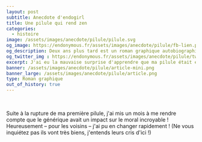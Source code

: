 ```yaml
---
layout: post
subtitle: Anecdote d'endogirl
title: Une pilule qui rend zen
categories:
  - histoire
image: /assets/images/anecdote/pilule/pilule.svg
og_image: https://endonymous.fr/assets/images/anecdote/pilule/fb-lien.png
og_description: Deux ans plus tard est un roman graphique autobiographique sur l'endométriose.
og_twitter_img : https://endonymous.fr/assets/images/anecdote/pilule/twitter.png
excerpt: J'ai eu la mauvaise surprise d'apprendre que ma pilule était en rupture. Mais pas de problème le générique c'est presque pareil…
banner: /assets/images/anecdote/pilule/article-mini.png
banner_large: /assets/images/anecdote/pilule/article.png
type: Roman graphique
out_of_history: true
---
```


<div class="graph">
    <img src="/assets/images/anecdote/pilule/hs-(1).png" alt="">
    <img src="/assets/images/anecdote/pilule/hs-(2).png" alt="">
    <img src="/assets/images/anecdote/pilule/hs-(3).png" alt="">
    <img src="/assets/images/anecdote/pilule/hs-(4).png" alt="">
    <img src="/assets/images/anecdote/pilule/hs-(5).png" alt="">
    <img src="/assets/images/anecdote/pilule/hs-(6).png" alt="">
    <img src="/assets/images/anecdote/pilule/hs-(7).png" alt="">
</div>

Suite à la rupture de ma première pilule, j'ai mis un mois à me rendre compte que le générique avait un impact sur le moral incroyable ! Heureusement &ndash; pour les voisins &ndash; j'ai pu en changer rapidement ! (Ne vous inquiétez pas ils vont très biens, j'entends leurs cris d'ici !)



